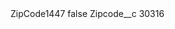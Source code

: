 <?xml version="1.0" encoding="UTF-8"?>
<CustomMetadata xmlns="http://soap.sforce.com/2006/04/metadata" xmlns:xsi="http://www.w3.org/2001/XMLSchema-instance" xmlns:xsd="http://www.w3.org/2001/XMLSchema">
    <label>ZipCode1447</label>
    <protected>false</protected>
    <values>
        <field>Zipcode__c</field>
        <value xsi:type="xsd:string">30316</value>
    </values>
</CustomMetadata>
